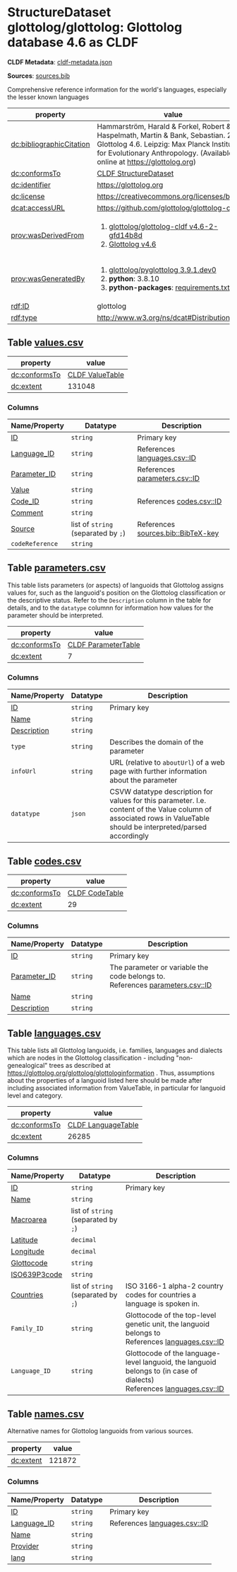 <a name="ds-cldfmetadatajson"> </a>

# StructureDataset glottolog/glottolog: Glottolog database 4.6 as CLDF

**CLDF Metadata**: [cldf-metadata.json](./cldf-metadata.json)

**Sources**: [sources.bib](./sources.bib)

Comprehensive reference information for the world's languages, especially the lesser known languages

property | value
 --- | ---
[dc:bibliographicCitation](http://purl.org/dc/terms/bibliographicCitation) | Hammarström, Harald & Forkel, Robert & Haspelmath, Martin & Bank, Sebastian. 2022. Glottolog 4.6. Leipzig: Max Planck Institute for Evolutionary Anthropology. (Available online at https://glottolog.org)
[dc:conformsTo](http://purl.org/dc/terms/conformsTo) | [CLDF StructureDataset](http://cldf.clld.org/v1.0/terms.rdf#StructureDataset)
[dc:identifier](http://purl.org/dc/terms/identifier) | https://glottolog.org
[dc:license](http://purl.org/dc/terms/license) | https://creativecommons.org/licenses/by/4.0/
[dcat:accessURL](http://www.w3.org/ns/dcat#accessURL) | https://github.com/glottolog/glottolog-cldf
[prov:wasDerivedFrom](http://www.w3.org/ns/prov#wasDerivedFrom) | <ol><li><a href="https://github.com/glottolog/glottolog-cldf/tree/fd14b8d">glottolog/glottolog-cldf v4.6-2-gfd14b8d</a></li><li><a href="https://github.com/glottolog/glottolog/tree/v4.6">Glottolog v4.6</a></li></ol>
[prov:wasGeneratedBy](http://www.w3.org/ns/prov#wasGeneratedBy) | <ol><li><a href="https://github.com/glottolog/pyglottolog/tree/3.9.1.dev0">glottolog/pyglottolog 3.9.1.dev0</a></li><li><strong>python</strong>: 3.8.10</li><li><strong>python-packages</strong>: <a href="./requirements.txt">requirements.txt</a></li></ol>
[rdf:ID](http://www.w3.org/1999/02/22-rdf-syntax-ns#ID) | glottolog
[rdf:type](http://www.w3.org/1999/02/22-rdf-syntax-ns#type) | http://www.w3.org/ns/dcat#Distribution


## <a name="table-valuescsv"></a>Table [values.csv](./values.csv)

property | value
 --- | ---
[dc:conformsTo](http://purl.org/dc/terms/conformsTo) | [CLDF ValueTable](http://cldf.clld.org/v1.0/terms.rdf#ValueTable)
[dc:extent](http://purl.org/dc/terms/extent) | 131048


### Columns

Name/Property | Datatype | Description
 --- | --- | --- 
[ID](http://cldf.clld.org/v1.0/terms.rdf#id) | `string` | Primary key
[Language_ID](http://cldf.clld.org/v1.0/terms.rdf#languageReference) | `string` | References [languages.csv::ID](#table-languagescsv)
[Parameter_ID](http://cldf.clld.org/v1.0/terms.rdf#parameterReference) | `string` | References [parameters.csv::ID](#table-parameterscsv)
[Value](http://cldf.clld.org/v1.0/terms.rdf#value) | `string` | 
[Code_ID](http://cldf.clld.org/v1.0/terms.rdf#codeReference) | `string` | References [codes.csv::ID](#table-codescsv)
[Comment](http://cldf.clld.org/v1.0/terms.rdf#comment) | `string` | 
[Source](http://cldf.clld.org/v1.0/terms.rdf#source) | list of `string` (separated by `;`) | References [sources.bib::BibTeX-key](./sources.bib)
`codeReference` | `string` | 

## <a name="table-parameterscsv"></a>Table [parameters.csv](./parameters.csv)

This table lists parameters (or aspects) of languoids that Glottolog assigns values for, such as the languoid's position on the Glottolog classification or the descriptive status. Refer to the `Description` column in the table for details, and to the `datatype` columnn for information how values for the parameter should be interpreted.

property | value
 --- | ---
[dc:conformsTo](http://purl.org/dc/terms/conformsTo) | [CLDF ParameterTable](http://cldf.clld.org/v1.0/terms.rdf#ParameterTable)
[dc:extent](http://purl.org/dc/terms/extent) | 7


### Columns

Name/Property | Datatype | Description
 --- | --- | --- 
[ID](http://cldf.clld.org/v1.0/terms.rdf#id) | `string` | Primary key
[Name](http://cldf.clld.org/v1.0/terms.rdf#name) | `string` | 
[Description](http://cldf.clld.org/v1.0/terms.rdf#description) | `string` | 
`type` | `string` | Describes the domain of the parameter
`infoUrl` | `string` | URL (relative to `aboutUrl`) of a web page with further information about the parameter
`datatype` | `json` | CSVW datatype description for values for this parameter. I.e. content of the Value column of associated rows in ValueTable should be interpreted/parsed accordingly

## <a name="table-codescsv"></a>Table [codes.csv](./codes.csv)

property | value
 --- | ---
[dc:conformsTo](http://purl.org/dc/terms/conformsTo) | [CLDF CodeTable](http://cldf.clld.org/v1.0/terms.rdf#CodeTable)
[dc:extent](http://purl.org/dc/terms/extent) | 29


### Columns

Name/Property | Datatype | Description
 --- | --- | --- 
[ID](http://cldf.clld.org/v1.0/terms.rdf#id) | `string` | Primary key
[Parameter_ID](http://cldf.clld.org/v1.0/terms.rdf#parameterReference) | `string` | The parameter or variable the code belongs to.<br>References [parameters.csv::ID](#table-parameterscsv)
[Name](http://cldf.clld.org/v1.0/terms.rdf#name) | `string` | 
[Description](http://cldf.clld.org/v1.0/terms.rdf#description) | `string` | 

## <a name="table-languagescsv"></a>Table [languages.csv](./languages.csv)

This table lists all Glottolog languoids, i.e. families, languages and dialects which are nodes in the Glottolog classification - including "non-genealogical" trees as described at https://glottolog.org/glottolog/glottologinformation . Thus, assumptions about the properties of a languoid listed here should be made after including associated information from ValueTable, in particular for languoid level and category.

property | value
 --- | ---
[dc:conformsTo](http://purl.org/dc/terms/conformsTo) | [CLDF LanguageTable](http://cldf.clld.org/v1.0/terms.rdf#LanguageTable)
[dc:extent](http://purl.org/dc/terms/extent) | 26285


### Columns

Name/Property | Datatype | Description
 --- | --- | --- 
[ID](http://cldf.clld.org/v1.0/terms.rdf#id) | `string` | Primary key
[Name](http://cldf.clld.org/v1.0/terms.rdf#name) | `string` | 
[Macroarea](http://cldf.clld.org/v1.0/terms.rdf#macroarea) | list of `string` (separated by `;`) | 
[Latitude](http://cldf.clld.org/v1.0/terms.rdf#latitude) | `decimal` | 
[Longitude](http://cldf.clld.org/v1.0/terms.rdf#longitude) | `decimal` | 
[Glottocode](http://cldf.clld.org/v1.0/terms.rdf#glottocode) | `string` | 
[ISO639P3code](http://cldf.clld.org/v1.0/terms.rdf#iso639P3code) | `string` | 
[Countries](https://en.wikipedia.org/wiki/ISO_3166-1_alpha-2) | list of `string` (separated by `;`) | ISO 3166-1 alpha-2 country codes for countries a language is spoken in.
`Family_ID` | `string` | Glottocode of the top-level genetic unit, the languoid belongs to<br>References [languages.csv::ID](#table-languagescsv)
`Language_ID` | `string` | Glottocode of the language-level languoid, the languoid belongs to (in case of dialects)<br>References [languages.csv::ID](#table-languagescsv)

## <a name="table-namescsv"></a>Table [names.csv](./names.csv)

Alternative names for Glottolog languoids  from various sources.

property | value
 --- | ---
[dc:extent](http://purl.org/dc/terms/extent) | 121872


### Columns

Name/Property | Datatype | Description
 --- | --- | --- 
[ID](http://cldf.clld.org/v1.0/terms.rdf#id) | `string` | Primary key
[Language_ID](http://cldf.clld.org/v1.0/terms.rdf#languageReference) | `string` | References [languages.csv::ID](#table-languagescsv)
[Name](http://cldf.clld.org/v1.0/terms.rdf#name) | `string` | 
[Provider](http://purl.org/dc/terms/source) | `string` | 
[lang](http://purl.org/dc/elements/1.1/language) | `string` | 

